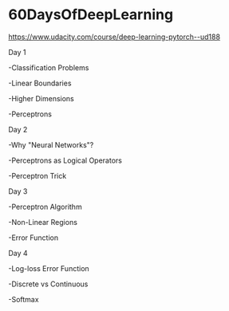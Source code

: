 # 60DaysOfDeepLearning
https://www.udacity.com/course/deep-learning-pytorch--ud188

Day 1

-Classification Problems

-Linear Boundaries

-Higher Dimensions

-Perceptrons

Day 2

-Why "Neural Networks"?

-Perceptrons as Logical Operators

-Perceptron Trick

Day 3

-Perceptron Algorithm
 
-Non-Linear Regions

-Error Function

Day 4

-Log-loss Error Function

-Discrete vs Continuous

-Softmax
